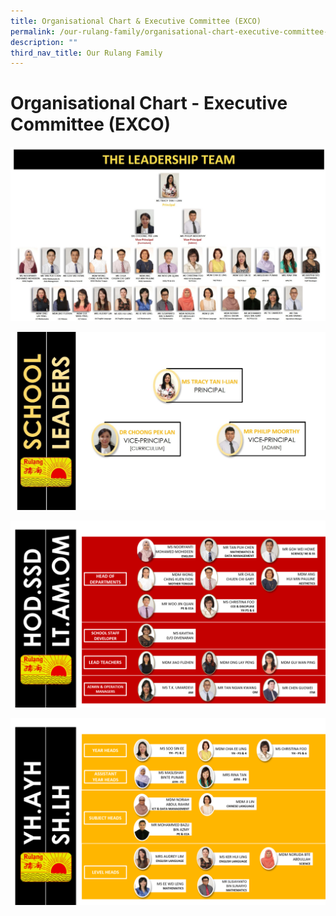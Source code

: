 ```yaml
---
title: Organisational Chart & Executive Committee (EXCO)
permalink: /our-rulang-family/organisational-chart-executive-committee-exco/
description: ""
third_nav_title: Our Rulang Family
---
```


# Organisational Chart - Executive Committee (EXCO)

![](/images/Leadership%20Team%202022.jpg)

![](/images/School%20Leader%202022.jpg)

![](/images/HOD%202022%20NEW.png)

![](/images/Year%20head%20Subject%20head%202022%20NEW.png)
